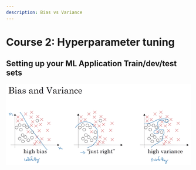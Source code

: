 ```yaml
---
description: Bias vs Variance
---
```


# Course 2: Hyperparameter tuning

## Setting up your ML Application Train/dev/test sets



![](../.gitbook/assets/image%20%2848%29.png)

